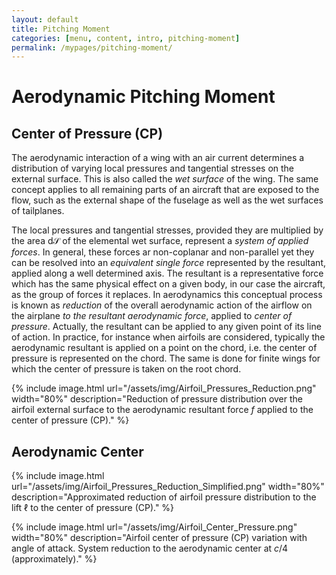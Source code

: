 ```yaml
---
layout: default
title: Pitching Moment
categories: [menu, content, intro, pitching-moment]
permalink: /mypages/pitching-moment/
---
```


# Aerodynamic Pitching Moment

## Center of Pressure (CP)

The aerodynamic interaction of a wing with an air current determines a distribution of
varying local pressures and tangential stresses on the external surface. This is also called the *wet surface* of the wing.
The same concept applies to all remaining parts of an aircraft that are exposed to the flow, such as the external shape of the fuselage
as well as the wet surfaces of tailplanes.

The local pressures and tangential stresses, provided they are multiplied by the area $\mathrm{d}\mathcal{S}$ of the elemental wet surface,
represent a *system of applied forces*. In general, these forces ar non-coplanar and non-parallel yet they can be resolved into an *equivalent single force*
represented by the resultant, applied along a well determined axis. The resultant is a representative force which has the same physical effect on a given
body, in our case the aircraft, as the group of forces it replaces. In aerodynamics this conceptual process is known as *reduction* of the overall aerodynamic
action of the airflow on the airplane *to the resultant aerodynamic force*, applied to *center of pressure*. Actually, the resultant can be applied to any given
point of its line of action. In practice, for instance when airfoils are considered, typically the aerodynamic resultant is applied on a point on the chord,
i.e. the center of pressure is represented on the chord. The same is done for finite wings for which the center of pressure is taken on the root chord.



{% include image.html
  url="/assets/img/Airfoil_Pressures_Reduction.png"
  width="80%"
  description="Reduction of pressure distribution over the airfoil external surface to the aerodynamic resultant force $f$ applied to the center of pressure (CP)."
  %}

## Aerodynamic Center

{% include image.html
  url="/assets/img/Airfoil_Pressures_Reduction_Simplified.png"
  width="80%"
  description="Approximated reduction of airfoil pressure distribution to the lift $\ell$ to the center of pressure (CP)."
  %}

{% include image.html
  url="/assets/img/Airfoil_Center_Pressure.png"
  width="80%"
  description="Airfoil center of pressure (CP) variation with angle of attack. System reduction to the aerodynamic center at $c/4$ (approximately)."
  %}
